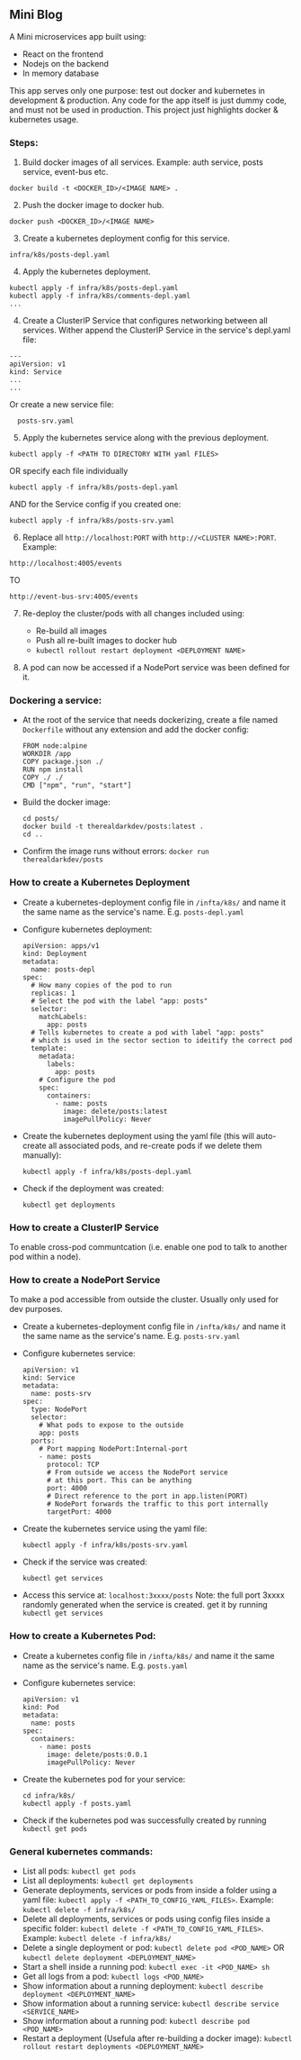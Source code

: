 ## Mini Blog

A Mini microservices app built using:

- React on the frontend
- Nodejs on the backend
- In memory database

This app serves only one purpose: test out docker and kubernetes in development & production. Any code for the app itself is just dummy code, and must not be used in production. This project just highlights docker & kubernetes usage.

### Steps:

1. Build docker images of all services. Example: auth service, posts service, event-bus etc.

```
docker build -t <DOCKER_ID>/<IMAGE NAME> .
```

2. Push the docker image to docker hub.

```
docker push <DOCKER_ID>/<IMAGE NAME>
```

3. Create a kubernetes deployment config for this service.

```
infra/k8s/posts-depl.yaml
```

4. Apply the kubernetes deployment.

```
kubectl apply -f infra/k8s/posts-depl.yaml
kubectl apply -f infra/k8s/comments-depl.yaml
...
```

4. Create a ClusterIP Service that configures networking between all services. Wither append the ClusterIP Service in the service's depl.yaml file:

```
---
apiVersion: v1
kind: Service
...
...
```

Or create a new service file:

```
  posts-srv.yaml
```

5. Apply the kubernetes service along with the previous deployment.

```
kubectl apply -f <PATH TO DIRECTORY WITH yaml FILES>
```

OR specify each file individually

```
kubectl apply -f infra/k8s/posts-depl.yaml
```

AND for the Service config if you created one:

```
kubectl apply -f infra/k8s/posts-srv.yaml
```

6. Replace all `http://localhost:PORT` with `http://<CLUSTER NAME>:PORT`. Example:

```
http://localhost:4005/events
```

TO

```
http://event-bus-srv:4005/events
```

7. Re-deploy the cluster/pods with all changes included using:

   - Re-build all images
   - Push all re-built images to docker hub
   - `kubectl rollout restart deployment <DEPLOYMENT NAME>`

8. A pod can now be accessed if a NodePort service was been defined for it.

### Dockering a service:

- At the root of the service that needs dockerizing, create a file named `Dockerfile` without any extension and add the docker config:

  ```
  FROM node:alpine
  WORKDIR /app
  COPY package.json ./
  RUN npm install
  COPY ./ ./
  CMD ["npm", "run", "start"]
  ```

- Build the docker image:
  ```
  cd posts/
  docker build -t therealdarkdev/posts:latest .
  cd ..
  ```
- Confirm the image runs without errors:
  `docker run therealdarkdev/posts`

### How to create a Kubernetes Deployment

- Create a kubernetes-deployment config file in `/infta/k8s/` and name it the same name as the service's name. E.g. `posts-depl.yaml`
- Configure kubernetes deployment:

  ```
  apiVersion: apps/v1
  kind: Deployment
  metadata:
    name: posts-depl
  spec:
    # How many copies of the pod to run
    replicas: 1
    # Select the pod with the label "app: posts"
    selector:
      matchLabels:
        app: posts
    # Tells kubernetes to create a pod with label "app: posts"
    # which is used in the sector section to ideitify the correct pod
    template:
      metadata:
        labels:
          app: posts
      # Configure the pod
      spec:
        containers:
          - name: posts
            image: delete/posts:latest
            imagePullPolicy: Never
  ```

- Create the kubernetes deployment using the yaml file (this will auto-create all associated pods, and re-create pods if we delete them manually):

  ```
  kubectl apply -f infra/k8s/posts-depl.yaml
  ```

- Check if the deployment was created:
  ```
  kubectl get deployments
  ```

### How to create a ClusterIP Service

To enable cross-pod communtcation (i.e. enable one pod to talk to another pod within a node).

### How to create a NodePort Service

To make a pod accessible from outside the cluster. Usually only used for dev purposes.

- Create a kubernetes-deployment config file in `/infta/k8s/` and name it the same name as the service's name. E.g. `posts-srv.yaml`
- Configure kubernetes service:
  ```
  apiVersion: v1
  kind: Service
  metadata:
    name: posts-srv
  spec:
    type: NodePort
    selector:
      # What pods to expose to the outside
      app: posts
    ports:
      # Port mapping NodePort:Internal-port
      - name: posts
        protocol: TCP
        # From outside we access the NodePort service
        # at this port. This can be anything
        port: 4000
        # Direct reference to the port in app.listen(PORT)
        # NodePort forwards the traffic to this port internally
        targetPort: 4000
  ```
- Create the kubernetes service using the yaml file:

  ```
  kubectl apply -f infra/k8s/posts-srv.yaml
  ```

- Check if the service was created:
  ```
  kubectl get services
  ```
- Access this service at:
  `localhost:3xxxx/posts`
  Note: the full port 3xxxx randomly generated when the service is created. get it by running `kubectl get services`

### How to create a Kubernetes Pod:

- Create a kubernetes config file in `/infta/k8s/` and name it the same name as the service's name. E.g. `posts.yaml`
- Configure kubernetes service:

  ```
  apiVersion: v1
  kind: Pod
  metadata:
    name: posts
  spec:
    containers:
      - name: posts
        image: delete/posts:0.0.1
        imagePullPolicy: Never
  ```

- Create the kubernetes pod for your service:

  ```
  cd infra/k8s/
  kubectl apply -f posts.yaml
  ```

- Check if the kubernetes pod was successfully created by running `kubectl get pods`

### General kubernetes commands:

- List all pods: `kubectl get pods`
- List all deployments: `kubectl get deployments`
- Generate deployments, services or pods from inside a folder using a yaml file: `kubectl apply -f <PATH_TO_CONFIG_YAML_FILES>`. Example: `kubectl delete -f infra/k8s/`
- Delete all deployments, services or pods using config files inside a specific folder: `kubectl delete -f <PATH_TO_CONFIG_YAML_FILES>`. Example: `kubectl delete -f infra/k8s/`
- Delete a single deployment or pod: `kubectl delete pod <POD_NAME>` OR `kubectl delete deployment <DEPLOYMENT_NAME>`
- Start a shell inside a running pod: `kubectl exec -it <POD_NAME> sh`
- Get all logs from a pod: `kubectl logs <POD_NAME>`
- Show information about a running deployment: `kubectl describe deployment <DEPLOYMENT_NAME>`
- Show information about a running service: `kubectl describe service <SERVICE_NAME>`
- Show information about a running pod: `kubectl describe pod <POD_NAME>`
- Restart a deployment (Usefula after re-building a docker image): `kubectl rollout restart deployments <DEPLOYMENT_NAME>`
